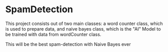 # SpamDetection
This project consists out of two main classes: a word counter class, which is used to prepare data, and naive bayes class, which is the "AI" Model to be trained with data from wordCounter class.

This will be the best spam-detection with Naive Bayes ever

